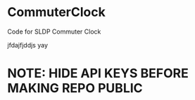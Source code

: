 # CommuterClock
Code for SLDP Commuter Clock

jfdajfjddjs yay

# NOTE: HIDE API KEYS BEFORE MAKING REPO PUBLIC
